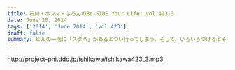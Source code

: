 ```yaml
---
title: 石川・ホンマ・ぶるんのBe-SIDE Your Life! vol.423-3
date: June 20, 2014
tags: ['2014', 'June 2014', 'vol.423']
draft: false
summary: ビルの一階に「スタバ」があるとつい行ってしまう。そして、いろいろつけるとそれなりのお値段なってしまうことにいつもビツクリ。そしてさわやかな店員さんたちにもビツクリ。ＮＡＭＡＥ
---
```


http://project-phi.ddo.jp/ishikawa/ishikawa423_3.mp3